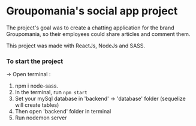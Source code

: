 # Groupomania's social app project

The project's goal was to create a chatting application for the brand Groupomania, so their
employees could share articles and comment them.  
  
This project was made with ReactJs, NodeJs and SASS.

### To start the project

-> Open terminal : 
1) npm i node-sass.
2) In the terminal, run `npm start`
3) Set your mySql database in 'backend' -> 'database' folder (sequelize will create tables)
4) Then open 'backend' folder in terminal 
5) Run nodemon server
